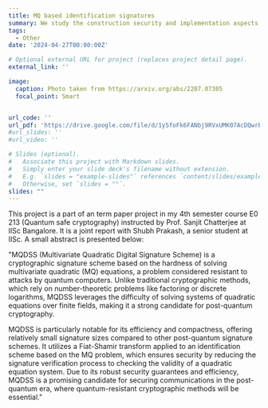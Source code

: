 ```yaml
---
title: MQ based identification signatures
summary: We study the construction security and implementation aspects of MQDSS, a MQ-based signature scheme based of the MQ-based identification scheme
tags:
  - Other
date: '2024-04-27T00:00:00Z'

# Optional external URL for project (replaces project detail page).
external_link: ''

image:
  caption: Photo taken from https://arxiv.org/abs/2207.07305
  focal_point: Smart


url_code: ''
url_pdf: 'https://drive.google.com/file/d/1y5foFk6FANbj9RVxUMK07AcDQwrEuxBi/view?usp=sharing'
#url_slides: ''
#url_video: ''

# Slides (optional).
#   Associate this project with Markdown slides.
#   Simply enter your slide deck's filename without extension.
#   E.g. `slides = "example-slides"` references `content/slides/example-slides.md`.
#   Otherwise, set `slides = ""`.
slides: ""
---
```


This project is a part of an term paper project in my 4th semester course E0 213 (Quantum safe cryptography) instructed by Prof. Sanjit Chatterjee at IISc Bangalore. It is a joint report with Shubh Prakash, a senior student at IISc. A small abstract is presented below:

"MQDSS (Multivariate Quadratic Digital Signature Scheme) is a cryptographic signature scheme based on the hardness of solving multivariate quadratic (MQ) equations, a problem considered resistant to attacks by quantum computers. Unlike traditional cryptographic methods, which rely on number-theoretic problems like factoring or discrete logarithms, MQDSS leverages the difficulty of solving systems of quadratic equations over finite fields, making it a strong candidate for post-quantum cryptography.

MQDSS is particularly notable for its efficiency and compactness, offering relatively small signature sizes compared to other post-quantum signature schemes. It utilizes a Fiat-Shamir transform applied to an identification scheme based on the MQ problem, which ensures security by reducing the signature verification process to checking the validity of a quadratic equation system. Due to its robust security guarantees and efficiency, MQDSS is a promising candidate for securing communications in the post-quantum era, where quantum-resistant cryptographic methods will be essential."



